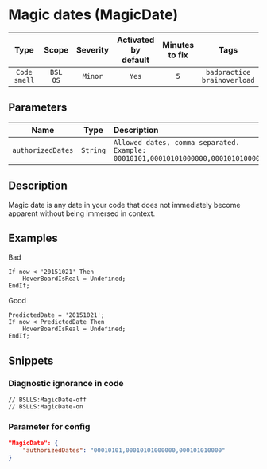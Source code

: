 # Magic dates (MagicDate)

 Type | Scope | Severity | Activated<br>by default | Minutes<br>to fix | Tags 
 :-: | :-: | :-: | :-: | :-: | :-: 
 `Code smell` | `BSL`<br>`OS` | `Minor` | `Yes` | `5` | `badpractice`<br>`brainoverload` 

## Parameters 

 Name | Type | Description | Default value 
 :-: | :-: | :-- | :-: 
 `authorizedDates` | `String` | ```Allowed dates, comma separated. Example: 00010101,00010101000000,000101010000``` | ```00010101,00010101000000,000101010000``` 

<!-- Блоки выше заполняются автоматически, не трогать -->
## Description
Magic date is any date in your code that does not immediately become apparent without being immersed in context.

## Examples

Bad

```bsl
If now < '20151021' Then
    HoverBoardIsReal = Undefined;
EndIf;
```

Good

```bsl
PredictedDate = '20151021'; 
If now < PredictedDate Then
    HoverBoardIsReal = Undefined;
EndIf;
```

## Snippets

<!-- Блоки ниже заполняются автоматически, не трогать -->
### Diagnostic ignorance in code

```bsl
// BSLLS:MagicDate-off
// BSLLS:MagicDate-on
```

### Parameter for config

```json
"MagicDate": {
    "authorizedDates": "00010101,00010101000000,000101010000"
}
```
